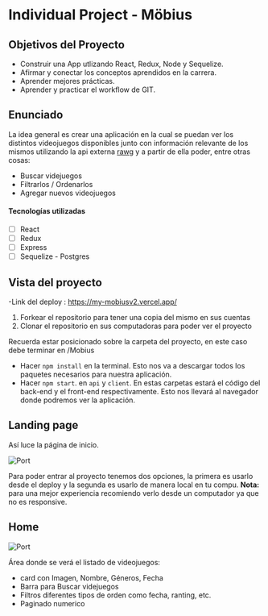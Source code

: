 

# Individual Project - Möbius

## Objetivos del Proyecto

- Construir una App utlizando React, Redux, Node y Sequelize.
- Afirmar y conectar los conceptos aprendidos en la carrera.
- Aprender mejores prácticas.
- Aprender y practicar el workflow de GIT.

## Enunciado

La idea general es crear una aplicación en la cual se puedan ver los distintos videojuegos disponibles junto con información relevante de los mismos utilizando la api externa [rawg](https://rawg.io/apidocs) y a partir de ella poder, entre otras cosas:

- Buscar videjuegos
- Filtrarlos / Ordenarlos
- Agregar nuevos videojuegos


#### Tecnologías utilizadas

- [ ] React
- [ ] Redux
- [ ] Express
- [ ] Sequelize - Postgres

## Vista del proyecto
-Link del deploy : https://my-mobiusv2.vercel.app/
 1. Forkear el repositorio para tener una copia del mismo en sus cuentas
 2. Clonar el repositorio en sus computadoras para poder ver el proyecto 
 
Recuerda estar posicionado sobre la carpeta del proyecto, en este caso debe terminar en /Mobius
- Hacer `npm install` en la terminal. Esto nos va a descargar todos los paquetes necesarios para nuestra aplicación.
- Hacer `npm start`. en `api` y `client`. En estas carpetas estará el código del back-end y el front-end respectivamente.
  Esto nos llevará al navegador donde podremos ver la aplicación.

## Landing page

Así luce la página de inicio.

![Port](https://raw.githubusercontent.com/andresyrg16/Mobius.app/front/details/client/public/img/landingPAge.png)

Para poder entrar al proyecto tenemos dos opciones, la primera es usarlo desde el deploy y la segunda es usarlo de manera local en tu compu.
**Nota:** para una mejor experiencia recomiendo verlo desde un computador ya que no es responsive.

## Home

![Port](https://raw.githubusercontent.com/andresyrg16/Mobius.app/front/details/client/public/img/home.png)

Área donde se verá el listado de videojuegos:
- card con Imagen, Nombre, Géneros, Fecha
- Barra para Buscar videjuegos
- Filtros diferentes tipos de orden como fecha, ranting, etc.
- Paginado numerico
